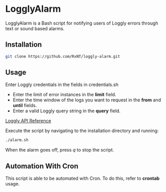 # LogglyAlarm

LogglyAlarm is a Bash script for notifying users of Loggly errors through text or sound based alarms.

## Installation

```bash
git clone https://github.com/RxNT/loggly-alarm.git
```

## Usage

Enter Loggly credentials in the fields in credentials.sh

* Enter the limit of error instances in the **limit** field.
* Enter the time window of the logs you want to request in the **from** and **until** fields.
* Enter a valid Loggly query string in the **query** field.

[Loggly API Reference](https://www.loggly.com/docs/search-query-language/)

Execute the script by navigating to the installation directory and running:
```bash
./alarm.sh
```

When the alarm goes off, press *q* to stop the script.

## Automation With Cron

This script is able to be automated with Cron. To do this, refer to **crontab** usage.
